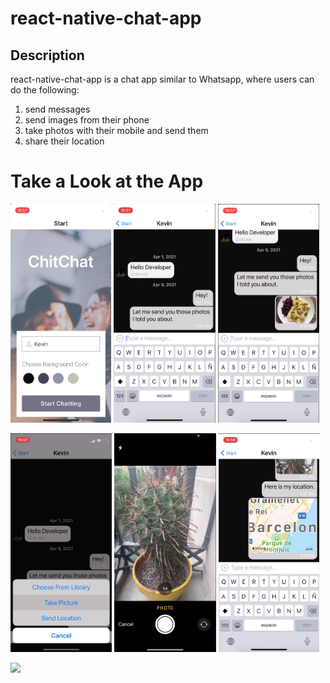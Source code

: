 # react-native-chat-app

## Description
react-native-chat-app is a chat app similar to Whatsapp, where users can do the following:

1) send messages 
2) send images from their phone  
3) take photos with their mobile and send them
4) share their location

# Take a Look at the App
<p float="left">
<img src="readme-images/img1.png" height="350" />
<img src="readme-images/img2.png" height="350" />
<img src="readme-images/img3.png" height="350" />
<p>
<p>
<img src="readme-images/img4.png" height="350" />
<img src="readme-images/img5.png" height="350" />
<img src="readme-images/img6.png" height="350" />
<p>
<img src="readme-images/app-on-iOS.MP4"/>
